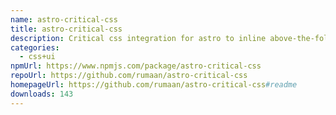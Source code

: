 ```yaml
---
name: astro-critical-css
title: astro-critical-css
description: Critical css integration for astro to inline above-the-fold css into HTML
categories:
  - css+ui
npmUrl: https://www.npmjs.com/package/astro-critical-css
repoUrl: https://github.com/rumaan/astro-critical-css
homepageUrl: https://github.com/rumaan/astro-critical-css#readme
downloads: 143
---
```


